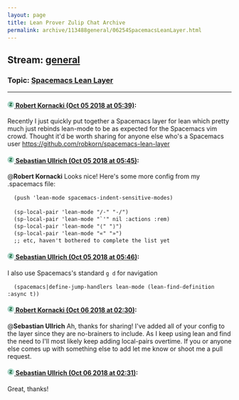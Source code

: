 ```yaml
---
layout: page
title: Lean Prover Zulip Chat Archive 
permalink: archive/113488general/06254SpacemacsLeanLayer.html
---
```


## Stream: [general](index.html)
### Topic: [Spacemacs Lean Layer](06254SpacemacsLeanLayer.html)

---

#### [![Click to go to Zulip](../../assets/img/zulip2.png) Robert Kornacki (Oct 05 2018 at 05:39)](https://leanprover.zulipchat.com/#narrow/stream/113488-general/topic/Spacemacs%20Lean%20Layer/near/135231987):
Recently I just quickly put together a Spacemacs layer for lean which pretty much just rebinds lean-mode to be as expected for the Spacemacs vim crowd. Thought it'd be worth sharing for anyone else who's a Spacemacs user https://github.com/robkorn/spacemacs-lean-layer

#### [![Click to go to Zulip](../../assets/img/zulip2.png) Sebastian Ullrich (Oct 05 2018 at 05:45)](https://leanprover.zulipchat.com/#narrow/stream/113488-general/topic/Spacemacs%20Lean%20Layer/near/135232172):
@**Robert Kornacki** Looks nice! Here's some more config from my .spacemacs file:
```
  (push 'lean-mode spacemacs-indent-sensitive-modes)

  (sp-local-pair 'lean-mode "/-" "-/")
  (sp-local-pair 'lean-mode "`'" nil :actions :rem)
  (sp-local-pair 'lean-mode "⟨" "⟩")
  (sp-local-pair 'lean-mode "«" "»")
  ;; etc, haven't bothered to complete the list yet
```

#### [![Click to go to Zulip](../../assets/img/zulip2.png) Sebastian Ullrich (Oct 05 2018 at 05:46)](https://leanprover.zulipchat.com/#narrow/stream/113488-general/topic/Spacemacs%20Lean%20Layer/near/135232212):
I also use Spacemacs's standard `g d` for navigation
```
  (spacemacs|define-jump-handlers lean-mode (lean-find-definition :async t))
```

#### [![Click to go to Zulip](../../assets/img/zulip2.png) Robert Kornacki (Oct 06 2018 at 02:30)](https://leanprover.zulipchat.com/#narrow/stream/113488-general/topic/Spacemacs%20Lean%20Layer/near/135290857):
@**Sebastian Ullrich**  Ah, thanks for sharing! I've added all of your config to the layer since they are no-brainers to include. As I keep using lean and find the need to I'll most likely keep adding local-pairs overtime. If you or anyone else comes up with something else to add let me know or shoot me a pull request.

#### [![Click to go to Zulip](../../assets/img/zulip2.png) Sebastian Ullrich (Oct 06 2018 at 02:31)](https://leanprover.zulipchat.com/#narrow/stream/113488-general/topic/Spacemacs%20Lean%20Layer/near/135290872):
Great, thanks!

